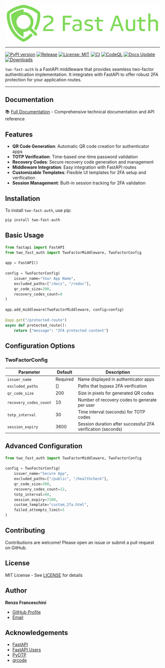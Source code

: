 ![Two-Fast-Auth Logo](docs/assets/big_logo.svg)

---

[![PyPI version](https://badge.fury.io/py/two-fast-auth.svg?cache=none)](https://badge.fury.io/py/two-fast-auth)
[![Release](https://github.com/rennf93/two-fast-auth/actions/workflows/release.yml/badge.svg)](https://github.com/rennf93/two-fast-auth/actions/workflows/release.yml)
[![License: MIT](https://img.shields.io/badge/License-MIT-yellow.svg)](https://opensource.org/licenses/MIT)
[![CI](https://github.com/rennf93/two-fast-auth/actions/workflows/ci.yml/badge.svg)](https://github.com/rennf93/two-fast-auth/actions/workflows/ci.yml)
[![CodeQL](https://github.com/rennf93/two-fast-auth/actions/workflows/code-ql.yml/badge.svg)](https://github.com/rennf93/two-fast-auth/actions/workflows/code-ql.yml)
[![Docs Update](https://github.com/rennf93/two-fast-auth/actions/workflows/docs.yml/badge.svg)](https://github.com/rennf93/two-fast-auth/actions/workflows/docs.yml)
[![Downloads](https://pepy.tech/badge/two-fast-auth)](https://pepy.tech/project/two-fast-auth)

`two-fast-auth` is a FastAPI middleware that provides seamless two-factor authentication implementation. It integrates with FastAPI to offer robust 2FA protection for your application routes.

---

## Documentation

📚 [Full Documentation](https://rennf93.github.io/two-fast-auth/) - Comprehensive technical documentation and API reference

## Features

- **QR Code Generation**: Automatic QR code creation for authenticator apps
- **TOTP Verification**: Time-based one-time password validation
- **Recovery Codes**: Secure recovery code generation and management
- **Middleware Integration**: Easy integration with FastAPI routes
- **Customizable Templates**: Flexible UI templates for 2FA setup and verification
- **Session Management**: Built-in session tracking for 2FA validation

## Installation

To install `two-fast-auth`, use pip:
```bash
pip install two-fast-auth
```

## Basic Usage

```python
from fastapi import FastAPI
from two_fast_auth import TwoFactorMiddleware, TwoFactorConfig

app = FastAPI()

config = TwoFactorConfig(
    issuer_name="Your App Name",
    excluded_paths=["/docs", "/redoc"],
    qr_code_size=200,
    recovery_codes_count=8
)

app.add_middleware(TwoFactorMiddleware, config=config)

@app.get("/protected-route")
async def protected_route():
    return {"message": "2FA protected content"}
```

## Configuration Options

### TwoFactorConfig

| Parameter           | Default      | Description                                                                 |
|---------------------|--------------|-----------------------------------------------------------------------------|
| `issuer_name`       | Required     | Name displayed in authenticator apps                                        |
| `excluded_paths`    | []           | Paths that bypass 2FA verification                                          |
| `qr_code_size`      | 200          | Size in pixels for generated QR codes                                       |
| `recovery_codes_count` | 10      | Number of recovery codes to generate per user                               |
| `totp_interval`     | 30           | Time interval (seconds) for TOTP codes                                      |
| `session_expiry`    | 3600         | Session duration after successful 2FA verification (seconds)               |

## Advanced Configuration

```python
from two_fast_auth import TwoFactorMiddleware, TwoFactorConfig

config = TwoFactorConfig(
    issuer_name="Secure App",
    excluded_paths=["/public", "/healthcheck"],
    qr_code_size=300,
    recovery_codes_count=12,
    totp_interval=60,
    session_expiry=7200,
    custom_template="custom_2fa.html",
    failed_attempts_limit=5
)
```

## Contributing

Contributions are welcome! Please open an issue or submit a pull request on GitHub.

## License

MIT License - See [LICENSE](https://github.com/rennf93/two-fast-auth/blob/main/LICENSE) for details

## Author

**Renzo Franceschini**
- [GitHub Profile](https://github.com/rennf93)
- [Email](mailto:rennf93@gmail.com)

## Acknowledgements

- [FastAPI](https://fastapi.tiangolo.com/)
- [FastAPI Users](https://fastapi-users.github.io/fastapi-users/)
- [PyOTP](https://pyauth.github.io/pyotp/)
- [qrcode](https://github.com/lincolnloop/python-qrcode)